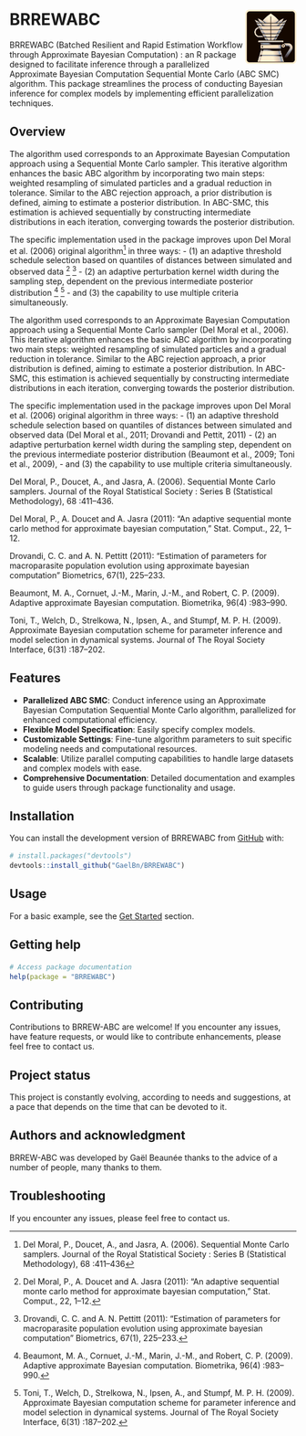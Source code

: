 
<!-- README.md is generated from README.Rmd. Please edit that file -->

# BRREWABC <img src="man/figures/icon.png" align="right" width="90" />

<!-- badges: start -->
<!-- badges: end -->

BRREWABC (Batched Resilient and Rapid Estimation Workflow through
Approximate Bayesian Computation) : an R package designed to facilitate
inference through a parallelized Approximate Bayesian Computation
Sequential Monte Carlo (ABC SMC) algorithm. This package streamlines the
process of conducting Bayesian inference for complex models by
implementing efficient parallelization techniques.

## Overview

The algorithm used corresponds to an Approximate Bayesian Computation
approach using a Sequential Monte Carlo sampler. This iterative
algorithm enhances the basic ABC algorithm by incorporating two main
steps: weighted resampling of simulated particles and a gradual
reduction in tolerance. Similar to the ABC rejection approach, a prior
distribution is defined, aiming to estimate a posterior distribution. In
ABC-SMC, this estimation is achieved sequentially by constructing
intermediate distributions in each iteration, converging towards the
posterior distribution.

The specific implementation used in the package improves upon Del Moral
et al. (2006) original algorithm[^1] in three ways: - (1) an adaptive
threshold schedule selection based on quantiles of distances between
simulated and observed data [^2] [^3] - (2) an adaptive perturbation
kernel width during the sampling step, dependent on the previous
intermediate posterior distribution [^4] [^5] - and (3) the capability
to use multiple criteria simultaneously.

The algorithm used corresponds to an Approximate Bayesian Computation
approach using a Sequential Monte Carlo sampler (Del Moral et al.,
2006). This iterative algorithm enhances the basic ABC algorithm by
incorporating two main steps: weighted resampling of simulated particles
and a gradual reduction in tolerance. Similar to the ABC rejection
approach, a prior distribution is defined, aiming to estimate a
posterior distribution. In ABC-SMC, this estimation is achieved
sequentially by constructing intermediate distributions in each
iteration, converging towards the posterior distribution.

The specific implementation used in the package improves upon Del Moral
et al. (2006) original algorithm in three ways: - (1) an adaptive
threshold schedule selection based on quantiles of distances between
simulated and observed data (Del Moral et al., 2011; Drovandi and
Pettit, 2011) - (2) an adaptive perturbation kernel width during the
sampling step, dependent on the previous intermediate posterior
distribution (Beaumont et al., 2009; Toni et al., 2009), - and (3) the
capability to use multiple criteria simultaneously.

Del Moral, P., Doucet, A., and Jasra, A. (2006). Sequential Monte Carlo
samplers. Journal of the Royal Statistical Society : Series B
(Statistical Methodology), 68 :411–436.

Del Moral, P., A. Doucet and A. Jasra (2011): “An adaptive sequential
monte carlo method for approximate bayesian computation,” Stat. Comput.,
22, 1–12.

Drovandi, C. C. and A. N. Pettitt (2011): “Estimation of parameters for
macroparasite population evolution using approximate bayesian
computation” Biometrics, 67(1), 225–233.

Beaumont, M. A., Cornuet, J.-M., Marin, J.-M., and Robert, C. P. (2009).
Adaptive approximate Bayesian computation. Biometrika, 96(4) :983–990.

Toni, T., Welch, D., Strelkowa, N., Ipsen, A., and Stumpf, M. P. H.
(2009). Approximate Bayesian computation scheme for parameter inference
and model selection in dynamical systems. Journal of The Royal Society
Interface, 6(31) :187–202.

## Features

- **Parallelized ABC SMC**: Conduct inference using an Approximate
  Bayesian Computation Sequential Monte Carlo algorithm, parallelized
  for enhanced computational efficiency.
- **Flexible Model Specification**: Easily specify complex models.
- **Customizable Settings**: Fine-tune algorithm parameters to suit
  specific modeling needs and computational resources.
- **Scalable**: Utilize parallel computing capabilities to handle large
  datasets and complex models with ease.
- **Comprehensive Documentation**: Detailed documentation and examples
  to guide users through package functionality and usage.

## Installation

You can install the development version of BRREWABC from
[GitHub](https://github.com/) with:

``` r
# install.packages("devtools")
devtools::install_github("GaelBn/BRREWABC")
```

## Usage

<!-- For a basic example, see the [Get Started](`vignette("BRREWABC")`) section. -->

For a basic example, see the [Get
Started](https://gaelbn.github.io/BRREWABC/articles/BRREWABC.html)
section.

## Getting help

``` r
# Access package documentation
help(package = "BRREWABC")
```

## Contributing

Contributions to BRREW-ABC are welcome! If you encounter any issues,
have feature requests, or would like to contribute enhancements, please
feel free to contact us.

## Project status

This project is constantly evolving, according to needs and suggestions,
at a pace that depends on the time that can be devoted to it.

## Authors and acknowledgment

BRREW-ABC was developed by Gaël Beaunée thanks to the advice of a number
of people, many thanks to them.

## Troubleshooting

If you encounter any issues, please feel free to contact us.

[^1]: Del Moral, P., Doucet, A., and Jasra, A. (2006). Sequential Monte
    Carlo samplers. Journal of the Royal Statistical Society : Series B
    (Statistical Methodology), 68 :411–436

[^2]: Del Moral, P., A. Doucet and A. Jasra (2011): “An adaptive
    sequential monte carlo method for approximate bayesian computation,”
    Stat. Comput., 22, 1–12.

[^3]: Drovandi, C. C. and A. N. Pettitt (2011): “Estimation of
    parameters for macroparasite population evolution using approximate
    bayesian computation” Biometrics, 67(1), 225–233.

[^4]: Beaumont, M. A., Cornuet, J.-M., Marin, J.-M., and Robert, C. P.
    (2009). Adaptive approximate Bayesian computation. Biometrika, 96(4)
    :983–990.

[^5]: Toni, T., Welch, D., Strelkowa, N., Ipsen, A., and Stumpf, M. P.
    H. (2009). Approximate Bayesian computation scheme for parameter
    inference and model selection in dynamical systems. Journal of The
    Royal Society Interface, 6(31) :187–202.

